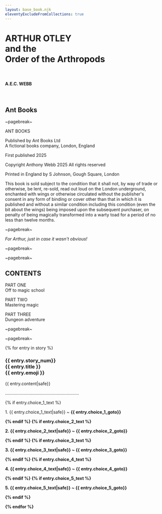 ```yaml
---
layout: base_book.njk
eleventyExcludeFromCollections: true
---
```


<h1 class="text-centre">ARTHUR OTLEY<br>
and the<br>
Order of the Arthropods</h1>

<br>

<h4 class="text-centre">A.E.C. WEBB</h4>

<br>

<h2 class="text-centre">Ant Books</h2>

~pagebreak~

<div class="text-centre">
ANT BOOKS

Published by Ant Books Ltd  
A fictional books company, London, England

First published 2025

Copyright Anthony Webb 2025
All rights reserved

Printed in England by S Johnson, Gough Square, London

This book is sold subject to the condition that it shall not, by way of trade or otherwise, be lent, re-sold, read out loud on the London underground, enchanted with wings or otherwise circulated without the publisher's consent in any form of binding or cover other than that in which it is published and without a similar condition including this condition (even the bit about the wings) being imposed upon the subsequent purchaser, on penalty of being magically transformed into a warty toad for a period of no less than twelve months.
</div>

~pagebreak~

_<p class="text-centre">For Arthur, just in case it wasn't obvious!</p>_

~pagebreak~

~pagebreak~

<h2 class="text-centre">CONTENTS</h2>

PART ONE  
Off to magic school

PART TWO  
Mastering magic

PART THREE  
Dungeon adventure

~pagebreak~

~pagebreak~

{% for entry in story %}
<h3 class="text-centre" id={{entry.story_num}}>{{ entry.story_num}}<br>
{{ entry.title }}<br>
{{ entry.emoji }}</h3>
<div class="text-justify">
<p>{{ entry.content|safe}}</p>
</div>
<p class="text-centre">............................................................</p>
{% if entry.choice_1_text %}<p>1. {{ entry.choice_1_text|safe}} ~ <strong>{{ entry.choice_1_goto}}</p>{% endif %}
{% if entry.choice_2_text %}<p>2. {{ entry.choice_2_text|safe}} ~ <strong>{{ entry.choice_2_goto}}</strong></p>{% endif %}
{% if entry.choice_3_text %}<p>3. {{ entry.choice_3_text|safe}} ~ <strong>{{ entry.choice_3_goto}}</strong></p>{% endif %}
{% if entry.choice_4_text %}<p>4. {{ entry.choice_4_text|safe}} ~ <strong>
{{ entry.choice_4_goto}}</strong></p>{% endif %}
{% if entry.choice_5_text %}<p>5. {{ entry.choice_5_text|safe}} ~ <strong>{{ entry.choice_5_goto}}</strong></p>{% endif %}

{% endfor %}